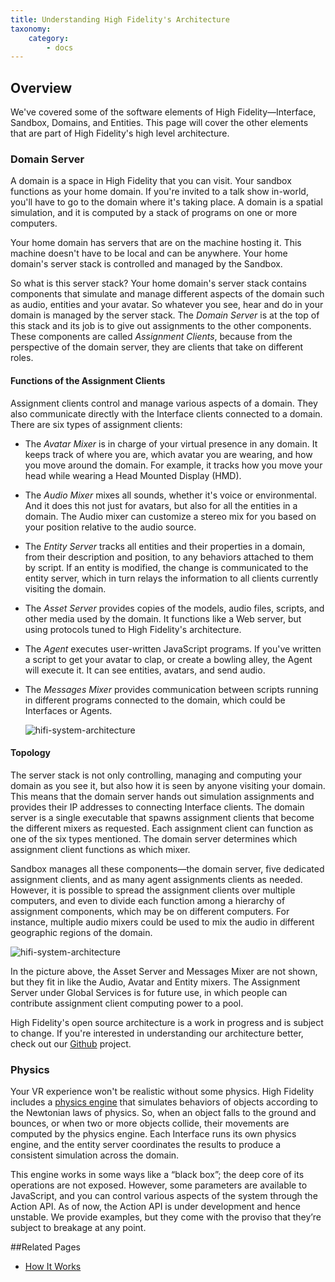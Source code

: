 ```yaml
---
title: Understanding High Fidelity's Architecture
taxonomy:
    category:
        - docs
---
```


## Overview

We've covered some of the software elements of High Fidelity—Interface, Sandbox, Domains, and Entities. This page will cover the other elements that are part of High Fidelity's high level architecture. 



### Domain Server

A domain is a space in High Fidelity that you can visit. Your sandbox functions as your home domain. If you're invited to a talk show in-world, you'll have to go to the domain where it's taking place. A domain is a spatial simulation, and it is computed by a stack of programs on one or more computers. 

Your home domain has servers that are on the machine hosting it. This machine doesn't have to be local and can be anywhere. Your home domain's server stack is controlled and managed by the Sandbox.

So what is this server stack? Your home domain's server stack contains components that simulate and manage different aspects of the domain such as audio, entities and your avatar. So whatever you see, hear and do in your domain is managed by the server stack. The *Domain Server* is at the top of this stack and its job is to give out assignments to the other components. These components are called *Assignment Clients*, because from the perspective of the domain server, they are clients that take on different roles. 

#### Functions of the Assignment Clients

Assignment clients control and manage various aspects of a domain. They also communicate directly with the Interface clients connected to a domain. There are six types of assignment clients:

* The *Avatar Mixer* is in charge of your virtual presence in any domain. It keeps track of where you are, which avatar you are wearing, and how you move around the domain.  For example, it tracks how you move your head while wearing a Head Mounted Display (HMD).

* The *Audio Mixer* mixes all sounds, whether it's voice or environmental. And it does this not just for avatars, but also for all the entities in a domain. The Audio mixer can customize a stereo mix for you based on your position relative to the audio source.

* The *Entity Server* tracks all entities and their properties in a domain, from their description and position, to any behaviors attached to them by script. If an entity is modified, the change is communicated to the entity server, which in turn relays the information to all clients currently visiting the domain. 

* The *Asset Server* provides copies of the models, audio files, scripts, and other media used by the domain. It functions like a Web server, but using protocols tuned to High Fidelity's architecture.

* The *Agent* executes user-written JavaScript programs. If you've written a script to get your avatar to clap, or create a bowling alley, the Agent will execute it. It can see entities, avatars, and send audio. 

* The *Messages Mixer* provides communication between scripts running in different programs connected to the domain, which could be Interfaces or Agents.

  ![hifi-system-architecture](\architecture-sandbox.png)

#### Topology

The server stack is not only controlling, managing and computing your domain as you see it, but also how it is seen by anyone visiting your domain. This means that the domain server hands out simulation assignments and provides their IP addresses to connecting Interface clients. The domain server is a single executable that spawns assignment clients that become the different mixers as requested. Each assignment client can function as one of the six types mentioned. The domain server determines which assignment client functions as which mixer. 

Sandbox manages all these components—the domain server, five dedicated assignment clients, and as many agent assignments clients as needed. However, it is possible to spread the assignment clients over multiple computers, and even to divide each function among a hierarchy of assignment components, which may be on different computers. For instance, multiple audio mixers could be used to mix the audio in different geographic regions of the domain.

![hifi-system-architecture](\architecture-overview.png)

In the picture above, the Asset Server and Messages Mixer are not shown, but they fit in like the Audio, Avatar and Entity mixers. The Assignment Server under Global Services is for future use, in which people can contribute assignment client computing power to a pool.

High Fidelity's open source architecture is a work in progress and is subject to change. If you're interested in understanding our architecture better, check out our [Github](https://github.com/highfidelity/) project.



### Physics

Your VR experience won't be realistic without some physics. High Fidelity includes a [physics engine](http://bulletphysics.org/) that simulates behaviors of objects according to the Newtonian laws of physics. So, when an object falls to the ground and bounces, or when two or more objects collide, their movements are computed by the physics engine. Each Interface runs its own physics engine, and the entity server coordinates the results to produce a consistent simulation across the domain.

This engine works in some ways like a “black box”; the deep core of its operations are not exposed. However, some parameters are available to JavaScript, and you can control various aspects of the system through the Action API. As of now, the Action API is under development and hence unstable. We provide examples, but they come with the proviso that they’re subject to breakage at any point.



##Related Pages


- [How It Works](../how-it-works)
